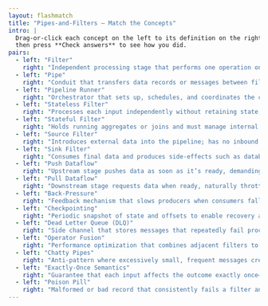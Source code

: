 ```yaml
---
layout: flashmatch
title: "Pipes‑and‑Filters – Match the Concepts"
intro: |
  Drag‑or‑click each concept on the left to its definition on the right,
  then press **Check answers** to see how you did.
pairs:
  - left: "Filter"
    right: "Independent processing stage that performs one operation on the data"
  - left: "Pipe"
    right: "Conduit that transfers data records or messages between filters"
  - left: "Pipeline Runner"
    right: "Orchestrator that sets up, schedules, and coordinates the chain of filters and pipes"
  - left: "Stateless Filter"
    right: "Processes each input independently without retaining state, enabling easy parallelism"
  - left: "Stateful Filter"
    right: "Holds running aggregates or joins and must manage internal state and checkpoints"
  - left: "Source Filter"
    right: "Introduces external data into the pipeline; has no inbound pipe"
  - left: "Sink Filter"
    right: "Consumes final data and produces side‑effects such as database writes or API calls"
  - left: "Push Dataflow"
    right: "Upstream stage pushes data as soon as it’s ready, demanding explicit back‑pressure"
  - left: "Pull Dataflow"
    right: "Downstream stage requests data when ready, naturally throttling the flow"
  - left: "Back‑Pressure"
    right: "Feedback mechanism that slows producers when consumers fall behind"
  - left: "Checkpointing"
    right: "Periodic snapshot of state and offsets to enable recovery after failures"
  - left: "Dead Letter Queue (DLQ)"
    right: "Side channel that stores messages that repeatedly fail processing for later inspection"
  - left: "Operator Fusion"
    right: "Performance optimization that combines adjacent filters to avoid serialization overhead"
  - left: "Chatty Pipes"
    right: "Anti‑pattern where excessively small, frequent messages create high overhead"
  - left: "Exactly‑Once Semantics"
    right: "Guarantee that each input affects the outcome exactly once—no loss or duplication"
  - left: "Poison Pill"
    right: "Malformed or bad record that consistently fails a filter and can stall the pipeline"
---
```

